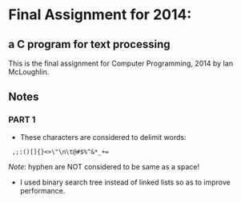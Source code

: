 Final Assignment for 2014:
=================================
a C program for text processing
---------------------------------

This is the final assignment for Computer Programming, 2014
by Ian McLoughlin.

[More info]:http://staff.ustc.edu.cn/~ivm/Cprogramming/content/FinalAssignment_v2.pdf

Notes
--------------------------------

### PART 1

- These characters are considered to delimit words:
```
 ,;:()[]{}<>\"\n\t@#$%^&*_+=
```
*Note*: hyphen are NOT considered to be same as a space!

- I used binary search tree instead of linked lists so as to improve
performance.
